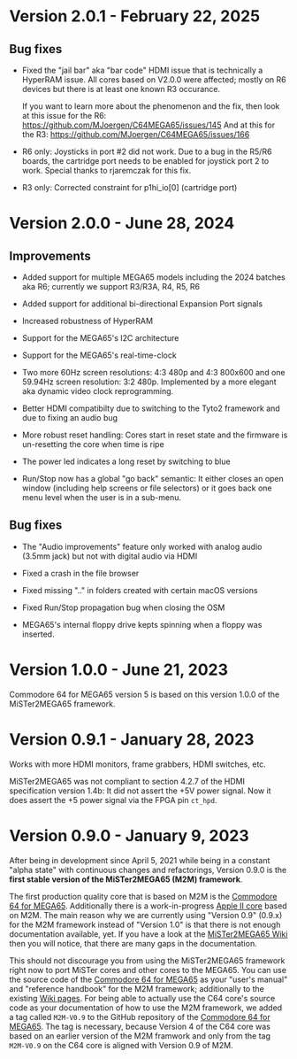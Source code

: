 Version 2.0.1 - February 22, 2025
=================================

Bug fixes
---------

* Fixed the "jail bar" aka "bar code" HDMI issue that is technically a
  HyperRAM issue. All cores based on V2.0.0 were affected; mostly on R6
  devices but there is at least one known R3 occurance.

  If you want to learn more about the phenomenon and the fix, then look at
  this issue for the R6: https://github.com/MJoergen/C64MEGA65/issues/145
  And at this for the R3: https://github.com/MJoergen/C64MEGA65/issues/166

* R6 only: Joysticks in port #2 did not work. Due to a bug in the R5/R6
  boards, the cartridge port needs to be enabled for joystick port 2 to work.
  Special thanks to rjaremczak for this fix.

* R3 only: Corrected constraint for p1hi_io[0] (cartridge port)


Version 2.0.0 - June 28, 2024
=============================

Improvements
------------

* Added support for multiple MEGA65 models including the 2024 batches aka R6;
  currently we support R3/R3A, R4, R5, R6

* Added support for additional bi-directional Expansion Port signals

* Increased robustness of HyperRAM

* Support for the MEGA65's I2C architecture

* Support for the MEGA65's real-time-clock

* Two more 60Hz screen resolutions: 4:3 480p and 4:3 800x600 and one 59.94Hz
  screen resolution: 3:2 480p. Implemented by a more elegant aka dynamic video
  clock reprogramming.

* Better HDMI compatibilty due to switching to the Tyto2 framework and due
  to fixing an audio bug

* More robust reset handling: Cores start in reset state and the firmware
  is un-resetting the core when time is ripe

* The power led indicates a long reset by switching to blue

* Run/Stop now has a global "go back" semantic: It either closes an open
  window (including help screens or file selectors) or it goes back one menu
  level when the user is in a sub-menu.

Bug fixes
---------

* The "Audio improvements" feature only worked with analog audio (3.5mm jack)
  but not with digital audio via HDMI

* Fixed a crash in the file browser

* Fixed missing ".." in folders created with certain macOS versions

* Fixed Run/Stop propagation bug when closing the OSM

* MEGA65's internal floppy drive kepts spinning when a floppy was inserted.

Version 1.0.0 - June 21, 2023
=============================

Commodore 64 for MEGA65 version 5 is based on this version 1.0.0 of the
MiSTer2MEGA65 framework.

Version 0.9.1 - January 28, 2023
================================

Works with more HDMI monitors, frame grabbers, HDMI switches, etc.

MiSTer2MEGA65 was not compliant to section 4.2.7 of the HDMI specification
version 1.4b: It did not assert the +5V power signal. Now it does assert the
+5 power signal via the FPGA pin `ct_hpd`.

Version 0.9.0 - January 9, 2023
===============================

After being in development since April 5, 2021 while being in a constant
"alpha state" with continuous changes and refactorings, Version 0.9.0 is the
**first stable version of the MiSTer2MEGA65 (M2M) framework**.

The first production quality core that is based on M2M is the
[Commodore 64 for MEGA65](https://github.com/MJoergen/C64MEGA65/tree/M2M-V0.9).
Additionally there is a work-in-progress
[Apple II core](https://github.com/lydon42/Apple-II_MEGA65/tree/progress)
based on M2M. The main reason why we are currently using "Version 0.9"
(0.9.x) for the M2M framework instead of "Version 1.0" is that there is not
enough documentation available, yet. If you have a look at the
[MiSTer2MEGA65 Wiki](https://github.com/sy2002/MiSTer2MEGA65/wiki)
then you will notice, that there are many gaps in the documentation.

This should not discourage you from using the MiSTer2MEGA65 framework right
now to port MiSTer cores and other cores to the MEGA65. You can use the
source code of the
[Commodore 64 for MEGA65](https://github.com/MJoergen/C64MEGA65/tree/M2M-V0.9)
as your "user's manual" and "reference handbook" for the M2M framework;
additionally to the existing
[Wiki pages](https://github.com/sy2002/MiSTer2MEGA65/wiki).
For being able to actually use the C64 core's source code as your
documentation of how to use the M2M framework, we added a tag called
`M2M-V0.9` to the GitHub repository of the
[Commodore 64 for MEGA65](https://github.com/MJoergen/C64MEGA65/tree/M2M-V0.9).
The tag is necessary, because Version 4 of the C64 core was based on an
earlier version of the M2M framwork and only from the tag `M2M-V0.9` on the
C64 core is aligned with Version 0.9 of M2M.
